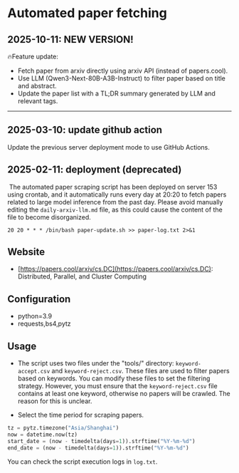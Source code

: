 # Automated paper fetching

## 2025-10-11: NEW VERSION!

🔥Feature update:
* Fetch paper from arxiv directly using arxiv API (instead of papers.cool).
* Use LLM (Qwen3-Next-80B-A3B-Instruct) to filter paper based on title and abstract.
* Update the paper list with a TL;DR summary generated by LLM and relevant tags.

---

## 2025-03-10: update github action

Update the previous server deployment mode to use GitHub Actions.


## 2025-02-11: deployment (deprecated)

​	The automated paper scraping script has been deployed on server 153 using crontab, and it automatically runs every day at 20:20 to fetch papers related to large model inference from the past day. Please avoid manually editing the `daily-arxiv-llm.md` file, as this could cause the content of the file to become disorganized.

```shell
20 20 * * * /bin/bash paper-update.sh >> paper-log.txt 2>&1
```

## Website

* [https://papers.cool/arxiv/cs.DC](https://papers.cool/arxiv/cs.DC): Distributed, Parallel, and Cluster Computing

## Configuration

+ python=3.9
+ requests,bs4,pytz

## Usage

+ The script uses two files under the "tools/" directory: `keyword-accept.csv` and `keyword-reject.csv`. These files are used to filter papers based on keywords. You can modify these files to set the filtering strategy. However, you must ensure that the `keyword-reject.csv` file contains at least one keyword, otherwise no papers will be crawled. The reason for this is unclear.

+ Select the time period for scraping papers.

```python
tz = pytz.timezone("Asia/Shanghai")
now = datetime.now(tz)
start_date = (now - timedelta(days=1)).strftime("%Y-%m-%d")  
end_date = (now - timedelta(days=1)).strftime("%Y-%m-%d")  
```

You can check the script execution logs in `log.txt`.

